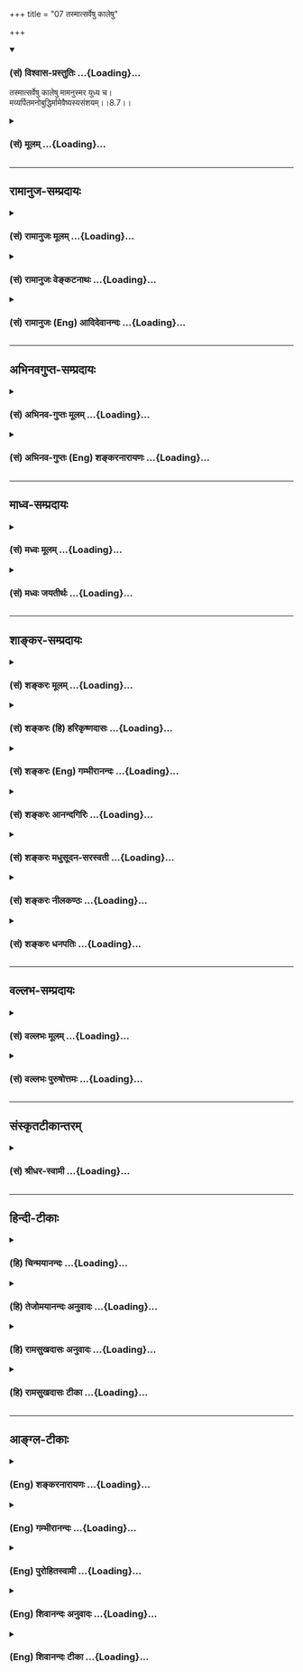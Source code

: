 +++
title = "07 तस्मात्सर्वेषु कालेषु"

+++
<div class="js_include" newlevelforh1="3" title="(सं) विश्वास-प्रस्तुतिः" unfilled url="/purANam/mahAbhAratam/06-bhIShma-parva/02-bhagavad-gItA-parva/saMskRtam/vishvAsa-prastutiH/08_axara-para-brahma-yo/07_tasmAtsarveShu_kA.md">
<details open><summary><h3>(सं) विश्वास-प्रस्तुतिः ...{Loading}...</h3></summary>

तस्मात्सर्वेषु कालेषु मामनुस्मर युध्य च।  
मय्यर्पितमनोबुद्धिर्मामेवैष्यस्यसंशयम्।।8.7।।
</details>
</div>
<div class="js_include collapsed" newlevelforh1="3" title="(सं) मूलम्" unfilled url="/purANam/mahAbhAratam/06-bhIShma-parva/02-bhagavad-gItA-parva/saMskRtam/mUlam/08_axara-para-brahma-yo/07_tasmAtsarveShu_kA.md">
<details><summary><h3>(सं) मूलम् ...{Loading}...</h3></summary>

तस्मात्सर्वेषु कालेषु मामनुस्मर युध्य च।  
मय्यर्पितमनोबुद्धिर्मामेवैष्यस्यसंशयम्।।8.7।।
</details>
</div>


_________________
## रामानुज-सम्प्रदायः
<div class="js_include collapsed" newlevelforh1="3" title="(सं) रामानुजः मूलम्" unfilled url="/purANam/mahAbhAratam/06-bhIShma-parva/02-bhagavad-gItA-parva/saMskRtam/rAmAnujaH/mUlam/08_axara-para-brahma-yo/07_tasmAtsarveShu_kA.md">
<details><summary><h3>(सं) रामानुजः मूलम् ...{Loading}...</h3></summary>

।।8.7।।**तस्मात् सर्वेषु कालेषु** आप्रयाणाद् अहरहः **माम् अनुस्मर**
अहरहः अनुस्मृतिकरं युद्धादिकं
वर्णाश्रमानुबन्धिश्रुतिस्मृतिचोदितनित्यनैमित्तिकं च कर्म कुरु। एतदुपायेन
**मय्यर्पितमनोबुद्धिः** अन्तकाले च **माम् एव** स्मरन् यथाभिलषितप्रकारं
मां प्राप्स्यसि न अत्र संशयः। एवं सामान्येन सर्वत्र स्वप्राप्यावाप्तिः
अन्त्यप्रत्ययाधीना इति उक्त्वा तदर्थं त्रयाणाम् उपासनप्रकारभेदं वक्तुम्
उपक्रमते। तत्र ऐश्वर्यार्थिनाम् उपासनप्रकारं यथोपासनम्
अन्त्यप्रत्ययकारकं च आह --

</details>
</div>
<div class="js_include collapsed" newlevelforh1="3" title="(सं) रामानुजः वेङ्कटनाथः" unfilled url="/purANam/mahAbhAratam/06-bhIShma-parva/02-bhagavad-gItA-parva/saMskRtam/rAmAnujaH/venkaTanAthaH/08_axara-para-brahma-yo/07_tasmAtsarveShu_kA.md">
<details><summary><h3>(सं) रामानुजः वेङ्कटनाथः ...{Loading}...</h3></summary>

  
  
।।8.7।। एवमन्तिमप्रत्ययाधीने फले अन्तिमप्रत्यये चानवरतभावनाधीने भवताऽपि
तथाविधभावना तदनुग्राहकं कर्म च कर्तव्यमित्युच्यतेतस्मात् इति
श्लोकेन। सर्वेषु कालेषु इत्यनेन स खल्वेवं वर्तयन्यावदायुषं
ब्रह्मलोकमभिसम्पद्यते \[छां.उ.8।15।1\] प्रायणान्तमोङ्कारमभिध्यायति
\[प्रश्नो.5।1\] इत्यादिः
श्रुतिश्चानुस्मृतेत्यभिप्रायेणआप्रायणादित्युक्तम्। सूत्रं
चआप्रायणात्तत्रापि हि दृष्टम् \[ब्र.सू.4।1।12\] इति। प्रतिमासं
प्रतिपक्षमनुस्मरणेऽप्याप्रायणादिति वक्तुं शक्यमिति तद्व्युदासाभिप्रायेण
बहुवचनमित्याहअहरहरिति। तं पूर्वापररात्रेषु युञ्जानः
इत्यादिविहितैकाग्रतानुरूपसात्त्विककालेष्वित्युक्तं भवति। तथा च सूत्रं --
यत्रैकाग्रता तत्राविशेषात् \[ब्र.सू.4।1।11\] इति। युध्य च इति विहितस्य
युद्धस्य अत्रफलवत्सन्निधावफलं तदङ्गम् इत्यादिन्यायादनुस्मृत्यङ्गत्वं
सिद्धम् तच्च युद्धमत्र प्रस्तुतत्वादुपलक्षणतयोक्तम् ततश्च प्रमाणसिद्धं
यथास्ववर्णाश्रमकर्मावश्यं कर्तव्यमित्युक्तं
भवतीत्यभिप्रायेणाहअहरहरनुस्मृतिकरं
युद्धादिकमिति। वर्णाश्रमानुबन्धीत्युपलक्ष्यसङ्ग्राहकाकारः। चोदितमित्यने
शमादिविधेश्चोदितव्यतिरिक्तविषयत्वं सूचितम्। नित्यनैमित्तिकशब्देन
फलाभिसन्धिपूर्वकर्मव्युदासः। मय्यर्पितमनोबुद्धिः इत्यस्य
उक्तार्थानुवादरूपत्वं दर्शयति -- एवमिति। उपायेन कर्मादिरूपेणेत्यर्थः।
अनुस्मरणमेवात्र मनसोऽर्पणम् बुद्धेरर्पणं तु फलप्रदत्वाध्यवसायः।
प्रकरणसिद्धावान्तरव्यापारकथनंअन्तकाले च मामेव स्मरन्निति।
यद्वाअत्रोपायेनेति कर्मानुगृहीतानुस्मृतिरेवोच्यते तत्फलं
मय्यर्पितमनोबुद्धिः इति। तस्यैवार्थः -- अन्तकाले च मामेव स्मरन्निति।
पूर्वोत्तरानुवृत्ताधिकारित्रयसाधारण्यायाह -- यथाभिलषितप्रकारं
मामिति। निस्संशयेषु सर्वेषु नित्यं वसति वै हरिः। ससंशयान्
हेतुबलान्नाध्यावसति माधवः \[म.भा.12।349।71\] इत्यादिवत्असंशयः
इत्यस्यार्जुनविशेषणत्वेऽपि फलितमाह -- नात्र संशय इति। अ मा नो ना
प्रतिषेधे इति वचनादकारो वाऽत्र पृथगनुसन्धेयः। एतमितः
प्रेत्याभिसम्भवितास्मीति यस्य स्यादद्धा न विचिकित्सास्ति
\[छां.उ.3।14।4\],इत्यादिकमत्रानु सन्धेयम्।  
  

</details>
</div>
<div class="js_include collapsed" newlevelforh1="3" title="(सं) रामानुजः (Eng) आदिदेवानन्दः" unfilled url="/purANam/mahAbhAratam/06-bhIShma-parva/02-bhagavad-gItA-parva/saMskRtam/rAmAnujaH/english/AdidevAnandaH/08_axara-para-brahma-yo/07_tasmAtsarveShu_kA.md">
<details><summary><h3>(सं) रामानुजः (Eng) आदिदेवानन्दः ...{Loading}...</h3></summary>

8.7 Therefore, at all times, until your departure, remember Me, day
after day. Engage yourself in actions appropriate to your station and
stage in life, which would make you remember Me. These actions are
prescribed by the Srutis and Smrtis and comprise the periodical and
occasional rites. Thus, by this means, with your mind and intellect set
on Me, you will remember Me at the time of death and thus attain to Me
in the manner desired by you. There is no doubt about this. Thus, having
laid down the common principle that the attainment of one's end is
dependent on one's last thought, Sri Krsna proceeds to describe
different modes of contemplation (Upasana) to be practised by the three
groups of devotees for aciring their objectives. Of these, he first
speaks about the modes of contemplation to be adopted by the seekers of
enjoyments and power and the type of the last thought consistent with
their contemplation.

</details>
</div>


_________________
## अभिनवगुप्त-सम्प्रदायः
<div class="js_include collapsed" newlevelforh1="3" title="(सं) अभिनव-गुप्तः मूलम्" unfilled url="/purANam/mahAbhAratam/06-bhIShma-parva/02-bhagavad-gItA-parva/saMskRtam/abhinava-guptaH/mUlam/08_axara-para-brahma-yo/07_tasmAtsarveShu_kA.md">
<details><summary><h3>(सं) अभिनव-गुप्तः मूलम् ...{Loading}...</h3></summary>

।।8.5 -- 8.7।। अथ योऽवशिष्टः प्रश्नः कथं प्रयाणकाले ज्ञेयोऽसि इति तं
निर्णयति -- अन्तकालेऽपि इत्यादि असंशयम् इत्यन्तम्। न केवलं
स्वस्थावस्थायां यावत् अन्तकालेऽपि +++(N कालेऽपीति)+++ । मामेति --
व्यवच्छिन्नसकलोपाधिकम्। कथं च अस्वस्थावस्थायां +++(K [n] अन्तावस्थायाम्)+++
विनिवत्तसकलेन्द्रियचेष्टस्य भगवान् स्मृतिपथमुपेयात् इत्युपायमपि उपदिशति
तस्मादिति। सर्वावस्थासु व्यावहारिकीष्वपि यस्य भगवत्तत्त्वं न हृदयादपयाति
तस्य भगवत्येव सकलकर्मसंन्यासिनः सततं भगवन्मयस्य अवश्यं स्वयमेव
भगवत्तत्त्वं स्मृतिविषयतां यातीति। सदातद्भावभावितत्त्वं च अत्र हेतुः।
अतः एवाह -- येनैव वस्तुना सदा भावितान्तःकरणः +++(NK [n] अन्तःकरणभावः)+++ तदेव
मरणसमये स्मर्यते तद्भाव एव च प्राप्यते इति। सर्वथा मत्परम एव मत्प्रेप्सः
स्यादित्यत्र तात्पर्यम्। न तु यदेवान्ते स्मर्यते तत्तत्त्वमेवावाप्यते +++(N
तत्तदेवावाप्यते)+++ इति। एवं हि सति ज्ञानिनोऽपि
यावच्छरीरभाविधातुदोषविकलितचिवृत्तेर्जडतां प्राप्तस्य तामसस्येव गतिः
स्यात्। न च अम्युपगमोऽत्र युक्तः प्रमाणभूतश्रुतिविरोधात्। अस्ति हि --
तीर्थे श्वपचगृहे वा नष्टस्मृतिरपि परित्यजन् देहम्।  
  
ज्ञानसमकालमुक्तः कैवल्यं याति हतशोकः।। इति +++(PS 83 )+++तस्मादेवं विध्यनुवादौ।
सदा येन भावितमन्तःकरणं तदेवान्ते प्रयाणानन्तरं प्राप्यते। तच्च स्मर्यते
न वा इति नात्र निर्बन्धः। अन्वाचयश्चायम् अपिशब्देन सूचितः। स्मरणस्य
असर्वथाभावं वाशब्दः स्फुटयति। सदा च मत्परमो जनः सर्वथा स्यात् इति
तात्पर्यं मुनिरेव प्रकटयति। यदाह -- तस्मात् सर्वेषु कालेषु मानुस्मर इति।
तेनेत्थमत्र पदसङ्गतिः -- सदा यं यं भावं स्मरन् कलेबरं त्यजति अन्तेऽपि वा
स्मरन् -- वाग्रहणात् अस्मरन् ,वा -- तं तमेवैति। यतोऽसौ सदा तद्भावेन
भावितः। अन्ये तु -- कलेवरं त्यजति सति अन्ते कलेवरत्यागक्षणे
बन्धुपुत्रादिप्रमात्रगोचरे +++(SK [n] -- प्रमात्रन्तरागोचरे)+++
श्वासायासहिक्कागद्गदादिचेष्टाचरमभाविनि क्षणे शरीरदार्ढ्यबन्धप्रतनूभावात्
देहकृतसुखदुःखमोहबन्धे,+++(K -- वन्ध्ये)+++ कालांशे देहत्यजनशब्दवाचेय यदेव
स्मरति तदेव प्रथमसंविदनुगृहीतम् अस्य रूपं संपद्यते। तादृशे +++(SN तादृशि)+++ च
काले स्मरणस्य कारणं सदा तद्भावभावितत्त्वमिति। त्यजति इति सप्तमी योज्या
इति। प्राक्तन एवार्थः। ननु एवमन्तकाले किं प्रयोजनं तत्स्मरणेन क एवमाह
प्रयोजनम् इति किंतु वस्तुवृत्तोपनतमेव तद्भवति तस्मिन्नन्त्ये क्षणे। ननु
पुत्रकलत्रबन्धुभृतेः शिशिरोदकपानादेर्वा अन्त्ये क्षणे दृष्टं स्मरणम् इति
तद्भावापत्तिः स्यात् मैवम्। न हि सोऽन्त्यः क्षणः स्फुटदेहावस्थानात्। न
हि असावन्त्यः क्षणः अस्मद्विवक्षितो भवादृशैर्लक्ष्यते। तत्र त्वन्त्ये
क्षणे येनैव रूपेण भवितव्यं तत्संस्कारस्य दूरवर्त्तिनोऽपि --
जातिदेशकालव्यवहितानामपि +++(SN omit जाति also the following compound word
स्मृति,etc.)+++ आनन्तर्यम् स्मृतिसंस्कारयोरेकरूपत्त्वात् +++(YS IV 9.)+++इति
न्यायेन प्रबोधेन भाव्यम्। तद्वशात् तत्स्मरणं तत्स्मृत्या
तद्भावप्राप्तिः। कस्य चित्तु देहस्य स्वस्थावस्थायामपि तदेव
काकतालीयवशाद्व्यज्यते। यथा मृगादेः पुराणे वर्णनं तत्कृतं तु मृगत्वम्। अत
एव प्रयाणकालेऽपि च माम् +++(VII30 )+++ इत्यादौ अपि च इति ग्रहणम्। ये हि सदा
भगवन्तं भावयन्ति,एवंभूता भविष्यामः इति तेषान्तज्जः
संस्कारोऽन्यसंस्कारप्रतिबन्धी +++(YS I 50 )+++इति न्यायेन
तस्यामलक्ष्यायामन्तदशायां संस्कारान्तरापहस्तनेन तत्संस्कारकृते
तत्तत्त्वस्मरणे,देहसद्भावक्षणकृते च तस्य स्मरणे +++(omits देहसद्भाव --
स्मरणे)+++ अनन्तरं देहविनिपातक्षणे एव कालसंस्कारनिवृत्तेः
तदिदमित्यादिवेद्यविभागानवभासात् संविन्मात्रसतत्त्वपरमेश्वरस्वभावतैव भवति
+++(CA adds इति श्रीमदभिनवगुप्तगुरूणां संमतम् ( संस्मृतम्)+++ after भवति)
इत्यलम् ( इत्यलं बहुना)। असंशयमिति -- नात्र संदेग्धव्यमिति
\[तात्पर्यम्\]।

</details>
</div>
<div class="js_include collapsed" newlevelforh1="3" title="(सं) अभिनव-गुप्तः (Eng) शङ्करनारायणः" unfilled url="/purANam/mahAbhAratam/06-bhIShma-parva/02-bhagavad-gItA-parva/saMskRtam/abhinava-guptaH/english/shankaranArAyaNaH/08_axara-para-brahma-yo/07_tasmAtsarveShu_kA.md">
<details><summary><h3>(सं) अभिनव-गुप्तः (Eng) शङ्करनारायणः ...{Loading}...</h3></summary>

8.5-7 Antakale etc., upto asamsayam. At the time of departure also :
i.e., not only as longs as \[one is\] in the healthy and unmolested
condition. Me alone : Me, with all attributes undistinguished. But at
the time of unhealthy state (at the time of death) of a person, how
cloud the Bhagavat enter the path of his memory, when all the activities
of the senses of that person have totally ended ; Hence \[to achieve
this result the Lord\] teaches also the means or device by 'Therefore'
etc.: The Bhagavat surely, on His own accord, becomes \[even at the time
of death\] the object of memory of that person from whose heart (mind)
the Bhagavat has never gone away in any cirucumstance connected with the
mundane life also; who has \[thus\] renounced all his actions to the
Bhagavat alone; and who is full of (fully absorbed in) the Bhagavat. For
this end, the means is to remain constantly absorbed in the thought of
the Bhagavat. That is why He Says : 'With whatever object the internal
organ of a person is filled up always, that object alone is remembered
by him at the time of death, and the state of that being alone is
attained \[by him\]. Hence, let a person, by all means, have Me alone as
his goal and be desirous of attaining Me'. This is the idea here. The
idea \[intended here\] is certainly not 'What is remembered, without
fail, at the last moment that being alone is attained by him'. Because
in that case the attainment of the man of wisdom would also be just like
that of an ignorant man. For, the former too \[at the time of death\]
gets \[complete\] dulness of mind that is benumbed by the disorder (or
defect) of he elements existing in his entire body. Certainly it is not
proper to accept this here. For, it would go agains the authority of the
scriptures. For, the fact is- 'He who has attained liberation
simultaneously with realisation \[of the Self\], and whose sorrows
\[therefore\] have been destroyed - he attains completely unity \[with
the Absolute\] even though \[at the time of death\] he has lost his
memory and abandons his body in a sacred place or in the house of a
dog-cooker (i.e., man of a low tribe)'. (PS, 83). Therefore the
matter-of-fact statement (or explanation) and injunction \[that are
meant here\] are the following : If a person's internal organ is
absorbed incessantly in the thought of a particular being, the same
being is attained by him at end after departure. It is immaterial
whether \[at the time of departure\] that being is remembered or not.
This secondary importance \[of the remembrance\] is indicated by the
word api 'also'. The word va 'or' makes it clear that the rememberance
does not exist in each and every case. The Sage (Vyasa) himself
clarifies his idea 'Let a man always remain by all means keeping Me (the
Absolute Lord) as his supreme goal'. Since the Sage says : 'Therefore at
all times keep Me (the Absolute) in your mind'. Therefore, the following
is the combination of words \[of the verse intended here\] : If a
person, remembering always, or at the last moment - the use of or
denotes 'or not remembering \[at the last moment\]' - a particular
being, leaves his body, he attains that particular being alone. For, he
is always absorbed in the thought of that being. But others \[interpret
the verses as follows\] : When one leaves his body as the end, just at
the moment of leaving the body i.e., at that moment which is not
cognizable to the perceivers like relatives, sons etc. \[standing
nearby\]; at that moment that comes last after the limb-movements, like
\[heavy\] breathing, exertion, hiccup, convulsive utterance etc., \[have
endred\]; at that fraction of time when the bondage of pleasure, pain
and bewilderment is weakened as a result of the weakening of the control
of the bodily strength; at that time that goes by the term dehatyajana
'the moment of casting the body off'; at that moment whatsoever being a
person remembers, his nature becomes entriely identical with that being,
favoured (taken as an object) by the First Consiousness. the cause for
remembering \[the Lord\] at that moment is to remanin ever absorbed in
the thought of Him. The word tyajati \[of verse 6\] is to be construed
as the seventh case \[meaning 'at the time of abandoning'\]. Hence, the
purport \[of the passage\] is only what has been said above. What is the
use of such a remembrance of Him at the last moment ; But, who told that
\[there\] is a use \[for it\] ; But, the remembrance is certainly
brought about as a natural course at the last moment. But this
\[proposition\] would lead to an undersirable conseence. For, it has
been observed that a person \[usually\] remberances at the last moment
either the maintenance of his children, wife and relatives, or drinking
of cold water and so on. So, he would become identical with those
things. It is not so. The moment, you speak of, is not the last moment.
For, at that moment the existence of body is being clearly felt. Really
that last moment, which we would like to speak of, can't be perceived by
persons like you. In what form alone the remembrance should be there at
the last moment is decided by \[its cause\], a potential mental
impression certainly arising at that time - even though it is far off -
according to the general principle : 'The remembrance and the potential
mental impression \[that causes it\] being identical in form, there
should be a seential immediacy \[between them\], even though they are
removed \[from one another\] by many births, by long distance and by
long passage of time'. (YS, IV, 9). Thus, depending on the potential
mental impression, there arises remembrance of a particular being, and
becuase of its remembrance one attains the identity of that being.
However in the case of certain body the same \[process\] is accidentally
indicated even at the stage of healthy body-condition. See for example,
the remembrance of a deer etc., \[both in the healthy conditions and in
the dying moment\] and the conseential attainment of the deerhood, as
described in the Puranic literature. That is why api ca 'and also' is
employed in \[the statement\] like 'and also at the time of journey.'
Therefore, those who constantly think of the Bhagavat with intention
'Let us become this Being'; they attain \[in the following order\] the
identity with Absolute Lord, of the exclusive nature of Consciousness :
\[First\] there arises the thought (smarana) of the Lord at the moment
when the bodily existence is felt; then at that unperceivable last
moment the potential mental impression, born of the said thought, gives
rise to the remembrance of the Lord by striking down all the other
potential mental impressions, according to the principle : 'The
potential mental impression, born therefrom , make all other potential
mental impressions powerless (YS., I, 50). Then only at the moment of
the fall of the body, because at that time the mental impression created
by \[the sense of\] time has come to an end and because the differences
of the objects like 'this', 'that' etc., are not felt-at that moment he
attains identity with the Lord. This much of discussion is enough.
Without doubt (verse 7) : one should not entertain any doubt in this
regard.

</details>
</div>


_________________
## माध्व-सम्प्रदायः
<div class="js_include collapsed" newlevelforh1="3" title="(सं) मध्वः मूलम्" unfilled url="/purANam/mahAbhAratam/06-bhIShma-parva/02-bhagavad-gItA-parva/saMskRtam/madhvaH/mUlam/08_axara-para-brahma-yo/07_tasmAtsarveShu_kA.md">
<details><summary><h3>(सं) मध्वः मूलम् ...{Loading}...</h3></summary>

।।8.6 -- 8.7।। स्मरन्पुरुषस्त्यजतीति भिन्नकालीनत्वेऽप्यविरोध इति मन्दमतेः
शङ्का मा भूदित्यन्त इति विशेषणम् सुमतेनव शङ्कावकाशः। स्मरंस्त्यजति
इत्येककालीनत्वप्रतीतेः। दुर्मतेर्दुःखान्न स्मरंस्त्यजतीति
शङ्का। त्यजन्देहं न कश्चित्तु मोहमाप्नोत्यसंशयम् इति स्कान्दे। तस्य
हैतस्य हृदयस्याग्रं प्रद्योतते तेन प्रद्योतेनैष आत्मा निष्क्रामति
\[बृ.उ.4।4।2\] इति हि श्रुतिः। सदा तद्भावभावितः,इत्यन्तकालस्मरणोपायमाह --
भावोऽन्तर्गतं मनः तथाभिधानात्। भावितत्वं अतिवासितत्वम्। भावना त्वतिवासना
इत्यभिधानात्।

</details>
</div>
<div class="js_include collapsed" newlevelforh1="3" title="(सं) मध्वः जयतीर्थः" unfilled url="/purANam/mahAbhAratam/06-bhIShma-parva/02-bhagavad-gItA-parva/saMskRtam/madhvaH/jayatIrthaH/08_axara-para-brahma-yo/07_tasmAtsarveShu_kA.md">
<details><summary><h3>(सं) मध्वः जयतीर्थः ...{Loading}...</h3></summary>

।।8.6 -- 8.7।। ननु कलेवरत्यागस्यान्ताव्यभिचारादन्त इति व्यर्थमित्यत आह --
**स्मरन्नि**ति। नान्त इत्येतत्कलेवरं त्यजतीत्यस्य विशेषणं येन व्यर्थं
स्यात् किन्तु अन्ते स्मरन्निति स्मरणस्यैव तत्रापि किं प्रयोजनं इति चेत्
उच्यतेलक्षणहेत्वोः क्रियायाः \[अष्टा.3।2।126\] इति लक्षणेऽपि
शतुर्विधानात्। स्मरन्पुरुषः कलेवरं त्यजति इति
स्मरणकलेवरत्यागयोर्भिन्नकालत्वेऽपि न कश्चिच्छब्दविरोध इति मन्दमतेः शङ्का
स्यात् सा मा भूदित्येवमर्थमन्त इति स्मरणस्य विशेषणमुपात्तम् तेनात्र
स्मरणकलेवरत्यागयोरेककालत्वसिद्धिरिति। मन्दमतेः इत्यस्य कृत्यमाह --
**सुमतेरि**ति। कुतः इत्यत आह -- **स्मरन्नि**ति। लटः शतृशानचौ
\[अष्टा.3।2।124\] इति लडादेशत्वेनापि शतुर्विधानमस्ति स च लडिति वर्तमाने
पुनर्लङ्ग्रहणसामर्थ्यात्क्वचित् प्रथमासामानाधिकरण्येऽपि भवति लक्षणे
विहिताच्च ल़डादेशो बलीयान्। तत्र क्रियाया इत्युपपदसापेक्षत्वात्
अस्यानपेक्षत्वात्। अप्रथमासमानाधिकरणे
इत्यस्यातिप्रसक्तिपरिहारमात्रार्थत्वात्। तथा च बलवतो
ग्राह्यत्वेस्मरंस्त्यजति इत्यस्य स्मरति च त्यजति चेत्यर्थः स्यात्। एवं
चान्तः इत्यनुक्ते़ऽपि,स्मरणत्यागयोरेककालीनत्वप्रतीतेः सुमतेर्नैव
शङ्कावकाश इति भावः। ननु दुर्मतिरपि शाब्दं न्यायं जानात्येव अन्यथा
शास्त्रे नाधिक्रियेत केवलमध्यात्मविषये न प्रवीणः तत्कथं तस्याप्येषा
शङ्का स्यात् ततश्च तं प्रत्यपि अन्त इत्येतत् व्यर्थमित्यत आह --
**दुर्मतेरि**ति। दुर्मतेर्भविष्यति शङ्का भिन्नकालत्वविषया। कुतः मरणकाले
महद्दुःखं जायते दुःखस्य च संस्कारविलोपहेतुत्वं प्रसिद्धम् अतो
दुःखात्कारणात् मूर्छितो न स्मरंस्त्यजति। कलेवरत्यागसमये स्मरणमसम्भवीति
यावत्। एतामनुपपत्तिं पश्यन् बलवन्तमपि लडादेशं विहाय लक्षणार्थमेव हि
मन्यत इति भावः। ननु सुमतेरप्येवं शङ्का स्यादेव कथं चेयं शङ्का
तत्त्वप्रतीतिरेवेति चेत् न अज्ञानिन एव देहाभिमानिनो
देहत्यागमात्मत्यागमिव मन्यमानस्य मरणकाले दुःखं भवति तदपि
मरणक्षणात्पूर्वमेव ज्ञानी तु सर्वदा देहं हेयमेव मन्यमानो न मनागपि
दुःखायते किन्तु विशिष्टमेव तस्योत्क्रमणामत्यध्यात्मशास्त्रमनुसन्दधानस्य
सुमतेः शङ्कानवकाशात्। किं तदध्यात्मशास्त्रं इत्यत आह -- **त्यजन्नि**ति।
कश्चिद्विद्वान्। अविद्वानपि तत्काले तस्येति मरणवैशिष्ट्यमात्रपरम् न
त्वन्त इत्येतत् स्मरणविशेषणं चेत् तदासदा तद्भावभावितः \[8।6\] इत्यनेनैव
गतार्थं स्यात् अन्यथा तद्व्यर्थं भवेदित्यत आह -- **सदे**ति।
अन्तकालस्मरणमेव तत्प्राप्तिसाधनम्। न च तदकस्माद्भवति अतः तदुपायत्वेन सदा
तद्भावभावितत्वमुच्यत इत्यर्थः। कथमित्यतो यथाऽयं तदुपायः स्यात् तथा
व्याचष्टे -- **भाव** इति। तथाऽभिधानादिति स्याद्भावोऽन्तर्गतं मन
इत्येवरूपादभिधानादित्यर्थः। वासितत्वं संस्कृतत्वम्। तस्मिन्
भावस्तद्भावस्तेन भावित इति मनोधर्मेणात्मोपचर्यते।

</details>
</div>


_________________
## शाङ्कर-सम्प्रदायः
<div class="js_include collapsed" newlevelforh1="3" title="(सं) शङ्करः मूलम्" unfilled url="/purANam/mahAbhAratam/06-bhIShma-parva/02-bhagavad-gItA-parva/saMskRtam/shankaraH/mUlam/08_axara-para-brahma-yo/07_tasmAtsarveShu_kA.md">
<details><summary><h3>(सं) शङ्करः मूलम् ...{Loading}...</h3></summary>

।।8.7।। --,**तस्मात् सर्वेषु कालेषु माम् अनुस्मर** यथाशास्त्रम्। **युध्य
च** युद्धं च स्वधर्मं कुरु। मयि वासुदेवे अर्पिते मनोबुद्धी यस्य तव स
त्वं **मयि अर्पितमनोबुद्धिः** सन् **मामेव** यथास्मृतम् **एष्यसि**
आगमिष्यसि **असंशयः** न संशयः अत्र विद्यते।। किञ्च --,

</details>
</div>
<div class="js_include collapsed" newlevelforh1="3" title="(सं) शङ्करः (हि) हरिकृष्णदासः" unfilled url="/purANam/mahAbhAratam/06-bhIShma-parva/02-bhagavad-gItA-parva/saMskRtam/shankaraH/hindI/harikRShNadAsaH/08_axara-para-brahma-yo/07_tasmAtsarveShu_kA.md">
<details><summary><h3>(सं) शङ्करः (हि) हरिकृष्णदासः ...{Loading}...</h3></summary>

।।8.7।। क्योंकि इस प्रकार अन्तकालकी भावना ही अन्य शरीरकी प्राप्तिका कारण
है --, इसलिये तू हर समय मेरा स्मरण कर और शास्त्राज्ञानुसार स्वधर्मरूप
युद्ध भी कर। इस प्रकार मुझ वासुदेवमें जिसके मनबुद्धि अर्पित हैं ऐसा तू
मुझमें अर्पित किये हुए मनबुद्धिवाला होकर मुझको ही अर्थात् मेरे
यथाचिन्तित स्वरूपको ही प्राप्त हो जायगा इसमें संशय नहीं है।

</details>
</div>
<div class="js_include collapsed" newlevelforh1="3" title="(सं) शङ्करः (Eng) गम्भीरानन्दः" unfilled url="/purANam/mahAbhAratam/06-bhIShma-parva/02-bhagavad-gItA-parva/saMskRtam/shankaraH/english/gambhIrAnandaH/08_axara-para-brahma-yo/07_tasmAtsarveShu_kA.md">
<details><summary><h3>(सं) शङ्करः (Eng) गम्भीरानन्दः ...{Loading}...</h3></summary>

8.7 Tasmat, therefore; anusmara, think of; mam, Me, in the way
prescribed by the scriptures; sarvesu kalesu, at all times; and yudhya,
fight, engage your-self in war, which is your own (caste) duty.
Asamsayah, there is no doubt in this matter; that arpita-mano-buddhih,
by dedicating your mind and intellect; mayi; to Me; esyasi, you-you who
have thus dedicated our mind and intellect to Me, Vasudeva-will attain;
mam eva, Me alone, as I shall be remembered. \[When the Lord instructs
Arjuna to think of Him, and at the same time engage in war, it may seem
that He envisages a combination of Knowledge and action. But this is not
so, because when one thinks of all actions, accessories and results that
come within the purview of the mind and the intellect as Brahman, it is
denied that actions etc. have any separate reality apart from Brahman.
Therefore no combination is involved here.\] Besides,

</details>
</div>
<div class="js_include collapsed" newlevelforh1="3" title="(सं) शङ्करः आनन्दगिरिः" unfilled url="/purANam/mahAbhAratam/06-bhIShma-parva/02-bhagavad-gItA-parva/saMskRtam/shankaraH/AnandagiriH/08_axara-para-brahma-yo/07_tasmAtsarveShu_kA.md">
<details><summary><h3>(सं) शङ्करः आनन्दगिरिः ...{Loading}...</h3></summary>

।।8.7।। सततभावना
प्रतिनियतफलप्राप्तिनिमित्तान्त्यप्रत्ययहेतुरित्यङ्गीकृत्यानन्तरश्लोकमवतारयति
-- **तस्मादिति।** विशेषणत्रयवतो भगवदनुस्मरणस्य भगवत्प्राप्तिहेतुत्वं
तस्मादित्युच्यते। सर्वेषु कालेष्वादरनैरन्तर्याभ्यां सहेति यावत्।
भगवदनुस्मरणे विशेषणत्रयसाहित्यं यथाशास्त्रमिति द्योत्यते। भगवदनुसंधानं
कर्तव्यमुक्त्वा तेन सह स्वधर्ममपि कुरु युद्धमित्युपदिशता भगवता समुच्चयो
ज्ञानकर्मणोरङ्गीकृतो भातीत्याशङ्क्याह -- **मयीति।** मनोबुद्धिगोचरं
क्रियाकारकफलजातं सकलमपि ब्रह्मैवेति भावयन्युध्यस्वेति ब्रुवता
क्रियादिकलापस्य ब्रह्मातिरिक्तस्याभावाभिलापान्नात्र समुच्चयो विवक्षित
इत्यर्थः। उक्तरीत्या स्वधर्ममनुवर्तमानस्य प्रयोजनमाह -- **मामेवेति।**
उक्तसाधनवशात्फलप्राप्तौ प्रतिबन्धाभावं सूचयति -- **असंशय इति।**

</details>
</div>
<div class="js_include collapsed" newlevelforh1="3" title="(सं) शङ्करः मधुसूदन-सरस्वती" unfilled url="/purANam/mahAbhAratam/06-bhIShma-parva/02-bhagavad-gItA-parva/saMskRtam/shankaraH/madhusUdana-sarasvatI/08_axara-para-brahma-yo/07_tasmAtsarveShu_kA.md">
<details><summary><h3>(सं) शङ्करः मधुसूदन-सरस्वती ...{Loading}...</h3></summary>

।।8.7।। यस्मादेवं पूर्वस्मरणाभ्यासजनिताऽन्त्या भावनैव तदानीं परावशस्य
देहान्तरप्राप्तौ कारणम् तस्मान्मद्विषयकार्यभावनोत्पत्त्यर्थं सर्वेषु
कालेषु पूर्वमेवादरेण मां सगुणमीश्वरमनुस्मर चिन्तय।
यद्यन्तःकरणाशुद्धिवशान्न शक्नोषि सततमनुस्मर्तुं ततोऽन्तःकरणशुद्धये युध्य
च। अन्तःकरणशुद्ध्यर्थं युद्धादिकं स्वधर्मं कुरु। युध्येति
युध्यस्वेत्यर्थः। एवंच नित्यनैमित्तिककर्मानुष्ठानेनाशुद्धिक्षयान्मयि
भगवति वासुदेवेऽर्पिते संकल्पाध्यवसायलक्षणे मनोबुद्धी येन त्वया स
त्वमीदृशः सर्वदा मच्चिन्तनपरः सन्मामेवैष्यसि प्राप्यस्यसि। असंशयो नात्र
संशयो विद्यते। इदं च सगुणब्रह्मचिन्तनमुपासकानामुक्तं
तेषामन्त्यभावनासापेक्षत्वात्। निर्गुणब्रह्मज्ञानिनां तु
ज्ञानसमकालमेवाज्ञाननिवृत्तिलक्षणाया मुक्तेः
सिद्धत्वान्नास्त्यन्त्यभावनापेक्षेति द्रष्टव्यम्।

</details>
</div>
<div class="js_include collapsed" newlevelforh1="3" title="(सं) शङ्करः नीलकण्ठः" unfilled url="/purANam/mahAbhAratam/06-bhIShma-parva/02-bhagavad-gItA-parva/saMskRtam/shankaraH/nIlakaNThaH/08_axara-para-brahma-yo/07_tasmAtsarveShu_kA.md">
<details><summary><h3>(सं) शङ्करः नीलकण्ठः ...{Loading}...</h3></summary>

।।8.7।। यस्मादेवं तस्मात्सर्वेषु कालेषु मामनुस्मर अन्तकाले मत्स्मृत्या
मद्भावप्राप्त्यर्थं। युध्यचेति चकारात्कर्मोपास्त्योः समुच्चयोऽवगम्यते।
ज्ञानकर्मसमुच्चयकर्तरीव तदुभयानुष्ठातर्येकस्मिन्नेवाधिकारिणि
कर्तृत्वाकर्तृत्वप्रत्ययकृतविरोधाभावात्। मयि अर्पिते मदेकनिष्ठतां नीते
मनोबुद्धी येन स मय्यर्पितमनोबुद्धिस्त्वं असंशयं मामेवैष्यसि प्राप्स्यसि।
अन्तकाले स्मरणेनेति शेषः।

</details>
</div>
<div class="js_include collapsed" newlevelforh1="3" title="(सं) शङ्करः धनपतिः" unfilled url="/purANam/mahAbhAratam/06-bhIShma-parva/02-bhagavad-gItA-parva/saMskRtam/shankaraH/dhanapatiH/08_axara-para-brahma-yo/07_tasmAtsarveShu_kA.md">
<details><summary><h3>(सं) शङ्करः धनपतिः ...{Loading}...</h3></summary>

।।8.7।। यस्मादेवं सदाभ्यस्ता भावनान्तकालेऽपि सैवोद्भूता
स्वविषयप्राप्तिकरी तस्मात् सर्वेषु कालेषु आदरनैरन्तर्याभ्यां मां सगुणं
निर्गुणं वा यथाशास्त्रमनुस्मर यध्य च युध्यस्व स्ववर्णधर्मयुद्धं च कुरु। न
चलति निजवर्णधर्मतो यः सममतिरात्मसुहृद्विपक्षपक्षे। न हरति न च हन्ति
किंचिदुच्चैः सितमनसं तमवेहि विषणुभक्तम् इति विष्णुपुराणे
निजवर्णधर्मतोऽजलनं विष्णुभक्तलक्षणमुक्तम्। भगवता च युध्य चेत्युक्तं
तेनोपासनाकर्मसमुच्चयः। मयि अर्पिते मनोबुद्धी यस्य तव स त्वमेतादृशः
सन्मामेवैष्यसि आगमिष्यसि अत्र संशयो न विद्यते।

</details>
</div>


_________________
## वल्लभ-सम्प्रदायः
<div class="js_include collapsed" newlevelforh1="3" title="(सं) वल्लभः मूलम्" unfilled url="/purANam/mahAbhAratam/06-bhIShma-parva/02-bhagavad-gItA-parva/saMskRtam/vallabhaH/mUlam/08_axara-para-brahma-yo/07_tasmAtsarveShu_kA.md">
<details><summary><h3>(सं) वल्लभः मूलम् ...{Loading}...</h3></summary>

।।8.7।। यत एवं तस्मात्त्वमपि सर्वकालेषु मामनुस्मरश्रीकृष्णः शरणं मम इति।
एवं योगेन स्वकर्मकरणमपि तव श्रेय इत्याह -- युद्ध्य चेति। तथा
मय्यर्पितमनोबुद्धिरत्रमनोबुद्धिः इत्युक्त्या सङ्कल्पव्यवसायावपि मय्येव
विधेयाविति द्योतनाय। एवं च मामेव प्राप्स्यसि नाक्षरादिकमत्र न संशयः।

</details>
</div>
<div class="js_include collapsed" newlevelforh1="3" title="(सं) वल्लभः पुरुषोत्तमः" unfilled url="/purANam/mahAbhAratam/06-bhIShma-parva/02-bhagavad-gItA-parva/saMskRtam/vallabhaH/puruShottamaH/08_axara-para-brahma-yo/07_tasmAtsarveShu_kA.md">
<details><summary><h3>(सं) वल्लभः पुरुषोत्तमः ...{Loading}...</h3></summary>

  
  
।।8.7।। अतः सदा त्वं मद्भावयुक्तो भवेत्याह -- तस्मादिति। तस्मात्
पूर्वोक्तात् कारणात् सर्वेषु कालेषु लौकिकवैदिकक्रियायोग्येषु मय्यर्पितं
मनश्चाञ्चल्यदोषनिवारणार्थं बुद्धिरन्यत्र व्यवसायदोषनिवारणार्थं येन
तादृशः सन् मामनुस्मर चिन्तय। अनुस्मरणेन मया कृपया सर्वदा त्वं स्मर्यसे
तस्मात्सर्वदा मत्स्मरणं फलरूपं भविष्यतीति भावो व्यञ्जितः। युद्ध्य च
युध्यस्व सद्भावनया मदाज्ञया युद्धमपि कुर्वित्यर्थः। एवमनुस्मरणेन असंशयः
सन्देहरहितः सन् मामेव एष्यसीत्यर्थः। असंशयः अत्र च सन्देहो नास्तीति
भावः।  
  

</details>
</div>


_________________
## संस्कृतटीकान्तरम्
<div class="js_include collapsed" newlevelforh1="3" title="(सं) श्रीधर-स्वामी" unfilled url="/purANam/mahAbhAratam/06-bhIShma-parva/02-bhagavad-gItA-parva/saMskRtam/shrIdhara-svAmI/08_axara-para-brahma-yo/07_tasmAtsarveShu_kA.md">
<details><summary><h3>(सं) श्रीधर-स्वामी ...{Loading}...</h3></summary>

।।8.7।। **तस्मादिति।** यस्मात्पूर्ववासनैवान्तकाले स्मृतिहेतुः नहि तदा
विवशस्य स्मरणोद्यमः संभवति तस्मात्सर्वदा मामनुस्मरानुचिन्तय। संततस्मरणं
च चित्तशुद्धिं विना न भवति अतो युध्य च युध्यस्व। चित्तशुद्ध्यर्थं
युद्धादिकं स्वधर्मं चानुतिष्ठेत्यर्थः। एवं मय्यर्पितं मनः संकल्पात्मकं
बुद्धिश्च व्यवसायात्मिका येन त्वया स त्वं मामेव प्राप्स्यसि। असंशयः
संशयोऽत्र नास्ति।

</details>
</div>


_________________
## हिन्दी-टीकाः
<div class="js_include collapsed" newlevelforh1="3" title="(हि) चिन्मयानन्दः" unfilled url="/purANam/mahAbhAratam/06-bhIShma-parva/02-bhagavad-gItA-parva/hindI/chinmayAnandaH/08_axara-para-brahma-yo/07_tasmAtsarveShu_kA.md">
<details><summary><h3>(हि) चिन्मयानन्दः ...{Loading}...</h3></summary>

।।8.7।। कोई भी धर्म तब तक समाज की निरन्तर सेवा नहीं कर सकता जब तक वह
धर्मानुयायी लोगों को अपना व्यावहारिक दैनिक जीवन सफलतापूर्वक जीने की विधि
और साधना का उपदेश नहीं देता। यहाँ एक ऐसी साधना बतायी गयी है जो भौतिक और
आध्यात्मिक दोनों ही क्षेत्रों में समान रूप से लागू होती है। इस सरल उपदेश
के पालन से न केवल रहन सहन का स्तर बल्कि सम्पूर्ण जीवन का स्तर भी उच्च
किया जा सकता है। अनेक लोग हैं जिन्हें सन्देह होता है कि मन को धर्म तथा
व्यावहारिक जीवन में बाँटना किसी भी क्षेत्र में वास्तविक सफलता पाने में
हानिकारक है। वास्तव में यह एक अविचारपूर्ण तर्क है। बहुत ही कम अवसरों पर
व्यक्ति का मन पूर्णतया उसी स्थान पर होता है जहाँ वह काम कर रहा होता है।
सामान्यतः मन का एक बड़ा भाग भय के भयंकर जंगलों में या ईर्ष्या की गुफाओं
में या फिर असफलता की काल्पनिक सम्भावनाओं के रेगिस्तान में सदैव भटकता
रहता है। इस प्रकार मन की सम्पूर्ण शक्ति का अपव्यय करने के स्थान पर
भगवान् उपदेश देते हैं कि भौतिक और आध्यात्मिक दोनों ही क्षेत्रों में
सर्वोच्च लाभ पाने के इच्छुक और प्रयत्नशील पुरुष्ा को अपना मन शान्त और
पावन सत्यस्वरूप में स्थिर करना चाहिए। ऐसा करने से वह अपनी सम्पूर्ण
क्षमता को अपने कार्य के उपयोग में ला सकता है और इस प्रकार इह और पर दोनों
ही लोकों में सर्वोच्च सम्मान का स्थान प्राप्त कर सकता है। हिन्दु धर्म में
धर्म और जीवन परस्पर विलग नहीं हैं। एक दूसरे से विलग होने से दोनों ही
नष्ट हो जायेंगे। वे परस्पर वैसे ही जुड़े हुए हैं जैसे मनुष्य का धड़ और
मस्तक। वियुक्त होकर दोनों ही जीवित नहीं रह सकते। जीवन में आने वाली
परीक्षा का घड़ियों में भी एक सच्चे साधक को चाहिए कि वह अपने मन के
निरन्तर शुद्ध आत्मस्वरूप तथा विश्व के अधिष्ठान ब्रह्म में एकत्व भाव से
स्थिर रखना सीखे। न तो यह कठिन है और न ही अनभ्यसनीय। रंगमंच पर राजा की
भूमिका करते हुये एक अभिनेता को कभी यह विस्मृत नहीं होता कि शहर में उसकी
एक पत्नी और पुत्र भी है। यदि अपनी यह पहचान भूलकर रंगमंच के बाहर भी वह
राजा के समान व्यवहार करने लगे तो तत्काल ही उसे समाज के हित में किसी
पागलखाने में भर्ती करा दिया जायेगा। परन्तु वह अपने वास्तविक व्यक्तित्व
को जानता है इसलिए वह कुशल अभिनेता होता है। इसी प्रकार सदा अपने दिव्य
स्वरूप के प्रति जागरूक रहते हुए भी हम जगत् में बिना किसी बाधा के कार्य
कर सकते हैं। इस ज्ञान में स्थित होकर कर्म करने से हमारी उपलब्धियों को
विशेष आभा प्राप्त होती है और उसके साथ ही जीवन में आने वाली निराशा की
घड़ी में उत्पन्न होने वाली मन की प्रतिक्रियाओं को हम शान्त और मन्द करने
में समर्थ बनते हैं। वास्तविक अर्थ में एक सुशिक्षित एवं सुसंस्कृत पुरुष को
कभी भी अपनी शिक्षा का विस्मरण नहीं होता। वह तो उसके जीवन का अंग बन जाती
है। उसके आचार विचार और व्यवहार में शिक्षा की सुरभि का सतत निस्सरण होता
रहता है। उसी प्रकार आत्मभाव में स्थित पुरुष के मन में सबके प्रति करुणा
और प्रेम तथा कर्मों में निःस्वार्थ भाव होता है। यही वह रहस्य है जिसके
कारण वैदिक सभ्यता ने अपने काल में सम्पूर्ण विश्व को अपनी ओर आकर्षित किया
और वह भावी पीढ़ियों के सम्मान का पात्र बनी। भगवान् यहाँ स्पष्ट कहते हैं
कि जो पुरुष केवल धर्म प्रतिपादित फल के लिए युद्ध का जीवन जीते हुए भी
मेरा स्मरण करता है उसका मन और बुद्धि मुझमें ही समाहित हो जाती है। अपने
विचारों के अनुसार तुम बनोगे इस सिद्धांत के अनुसार तुम मुझे निःसन्देह
प्राप्त होगे। आगे कहते हैं --

</details>
</div>
<div class="js_include collapsed" newlevelforh1="3" title="(हि) तेजोमयानन्दः अनुवादः" unfilled url="/purANam/mahAbhAratam/06-bhIShma-parva/02-bhagavad-gItA-parva/hindI/tejomayAnandaH/anuvAdaH/08_axara-para-brahma-yo/07_tasmAtsarveShu_kA.md">
<details><summary><h3>(हि) तेजोमयानन्दः अनुवादः ...{Loading}...</h3></summary>

।।8.7।। इसलिए, तुम सब काल में मेरा निरन्तर स्मरण करो; और युद्ध करो
मुझमें अर्पण किये मन, बुद्धि से युक्त हुए निःसन्देह तुम मुझे ही प्राप्त
होओगे।।

</details>
</div>
<div class="js_include collapsed" newlevelforh1="3" title="(हि) रामसुखदासः अनुवादः" unfilled url="/purANam/mahAbhAratam/06-bhIShma-parva/02-bhagavad-gItA-parva/hindI/rAmasukhadAsaH/anuvAdaH/08_axara-para-brahma-yo/07_tasmAtsarveShu_kA.md">
<details><summary><h3>(हि) रामसुखदासः अनुवादः ...{Loading}...</h3></summary>

।।8.7।। इसलिये तू सब समयमें मेरा स्मरण कर और युद्ध भी कर। मेरेमें मन और
बुद्धि अर्पित करनेवाला तू निःसन्देह मेरेको ही प्राप्त होगा।

</details>
</div>
<div class="js_include collapsed" newlevelforh1="3" title="(हि) रामसुखदासः टीका" unfilled url="/purANam/mahAbhAratam/06-bhIShma-parva/02-bhagavad-gItA-parva/hindI/rAmasukhadAsaH/TIkA/08_axara-para-brahma-yo/07_tasmAtsarveShu_kA.md">
<details><summary><h3>(हि) रामसुखदासः टीका ...{Loading}...</h3></summary>

।।8.7।।***व्याख्या --*'तस्मात्सर्वेषु कालेषु मामनुस्मर युध्य च'--**यहाँ
**'सर्वेषु कालेषु'** पदोंका सम्बन्ध केवल स्मरणसे ही है युद्धसे नहीं
क्योंकि युद्ध सब समयमें निरन्तर हो ही नहीं सकता। कोई भी क्रिया निरन्तर
नहीं हो सकती प्रत्युत समयसमयपर ही हो सकती है। कारण कि प्रत्येक क्रियाका
आरम्भ और समाप्ति होती है -- यह बात सबके अनुभवकी है। परन्तु
भगवत्प्राप्तिका उद्देश्य होनेसे भगवान्का स्मरण सब समयमें होता है क्योंकि
उद्देश्यकी जागृति हरदम रहती है। सब समयमें स्मरण करनेके लिये कहनेका
तात्पर्य है कि प्रत्येक कार्यमें समयका विभाग होता है जैसे -- यह समय
सोनेका और यह समय जगनेका है यह समय नित्यकर्मका है यह समय जीविकाके लिये
कामधंधा करनेका है यह समय भोजनका है आदिआदि। परन्तु भगवान्के स्मरणमें
समयका विभाग नहीं होना चाहिये। भगवान्को तो सब समयमें ही याद रखना चाहिये।

</details>
</div>


_________________
## आङ्ग्ल-टीकाः
<div class="js_include collapsed" newlevelforh1="3" title="(Eng) शङ्करनारायणः" unfilled url="/purANam/mahAbhAratam/06-bhIShma-parva/02-bhagavad-gItA-parva/english/shankaranArAyaNaH/08_axara-para-brahma-yo/07_tasmAtsarveShu_kA.md">
<details><summary><h3>(Eng) शङ्करनारायणः ...{Loading}...</h3></summary>

8.7. Therefore at all times keep Me in the mind and also fight; then,
having your mind and intellect dedicated to Me, you will doubtlessly
attain Me alone.

</details>
</div>
<div class="js_include collapsed" newlevelforh1="3" title="(Eng) गम्भीरानन्दः" unfilled url="/purANam/mahAbhAratam/06-bhIShma-parva/02-bhagavad-gItA-parva/english/gambhIrAnandaH/08_axara-para-brahma-yo/07_tasmAtsarveShu_kA.md">
<details><summary><h3>(Eng) गम्भीरानन्दः ...{Loading}...</h3></summary>

8.7 Therefore, think of Me at all times and fight. There is no doubt
that by dedicating your mind and intellect to Me, you will attain Me
alone.

</details>
</div>
<div class="js_include collapsed" newlevelforh1="3" title="(Eng) पुरोहितस्वामी" unfilled url="/purANam/mahAbhAratam/06-bhIShma-parva/02-bhagavad-gItA-parva/english/purohitasvAmI/08_axara-para-brahma-yo/07_tasmAtsarveShu_kA.md">
<details><summary><h3>(Eng) पुरोहितस्वामी ...{Loading}...</h3></summary>

8.7 Therefore meditate always on Me, and fight; if thy mind and thy
reason be fixed on Me, to Me shalt thou surely come.

</details>
</div>
<div class="js_include collapsed" newlevelforh1="3" title="(Eng) शिवानन्दः अनुवादः" unfilled url="/purANam/mahAbhAratam/06-bhIShma-parva/02-bhagavad-gItA-parva/english/shivAnandaH/anuvAdaH/08_axara-para-brahma-yo/07_tasmAtsarveShu_kA.md">
<details><summary><h3>(Eng) शिवानन्दः अनुवादः ...{Loading}...</h3></summary>

8.7 Therefore at all times remember Me only and fight. With mind and
intellect fixed (or absorbed) in Me, thou shalt doubtessly come to Me
alone.

</details>
</div>
<div class="js_include collapsed" newlevelforh1="3" title="(Eng) शिवानन्दः टीका" unfilled url="/purANam/mahAbhAratam/06-bhIShma-parva/02-bhagavad-gItA-parva/english/shivAnandaH/TIkA/08_axara-para-brahma-yo/07_tasmAtsarveShu_kA.md">
<details><summary><h3>(Eng) शिवानन्दः टीका ...{Loading}...</h3></summary>

8.7 तस्मात् therefore; सर्वेषु in all; कालेषु (in) times; माम् Me;
अनुस्मर remember; युध्य fight; च and; मय्यर्पितमनोबुद्धिः with mind and
intellect fixed (or absorbed) in Me; माम् to Me; एव alone; एष्यसि (thou)
shalt come to; असंशयम् doubtless.Commentary The whole mental machinery
should be dedicated to the Lord. You must work with the mind and
intellect devoted to Him.Fight Perform your own Dharma; the duty of a
Kshatriya. It will purify your heart and you will attain to knowledge
and come to Me. The term fight is Upalakshana (suggestive). It means Do
your duties according to your caste and order of life.
VarnashramaDharmas (the duties pertaining to the various castes and
orders of life) and NityaNaimittika Karmas are the Upalakshanas (factors
suggested or alluded to).The ChittaVritti which is of the form of the
object meditated upon is the Bhavana. (ChittaVrittis is mental
modification). The Bhavana is for those who practise Saguna Upasana.
Bhavana at the time of separtion of the body is not necessary for a sage
or a Jnani who has attained to the knowledge of the Self or
Selfrealisation. (Cf.IX.34XII.8;11)

</details>
</div>
